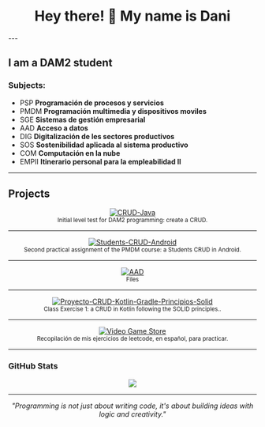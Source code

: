 <h1 align="center">Hey there! 👋 My name is Dani</h1>
---

I am a DAM2 student
---

### Subjects:

- PSP **Programación de procesos y servicios**
- PMDM **Programación multimedia y dispositivos moviles**
- SGE **Sistemas de gestión empresarial**
- AAD **Acceso a datos**
- DIG **Digitalización de les sectores productivos**
- SOS **Sostenibilidad aplicada al sistema productivo**
- COM **Computación en la nube**
- EMPII **Itinerario personal para la empleabilidad II**

---

## Projects  

<p align="center">
  <!-- CRUD-Java -->
  <a href="https://github.com/danilop418/CRUD-Java.git">
    <img src="https://img.shields.io/badge/ Virtual Cat App-Android%20|%20Jetpack%20Compose-blue?style=for-the-badge" alt="CRUD-Java">
  </a><br>
  <sub>Initial level test for DAM2 programming: create a CRUD.</sub>
</p>

---

<p align="center">
  <!--Students-CRUD-Android -->
  <a href="https://github.com/danilop418/Students-CRUD-Android.git">
    <img src="https://img.shields.io/badge/🏃‍♂️ Simple Runner APK-Android%20|%20Workout%20Tracker-green?style=for-the-badge" alt="Students-CRUD-Android">
  </a><br>
  <sub>Second practical assignment of the PMDM course: a Students CRUD in Android.</sub>
</p>

---

<p align="center">
  <!--AAD-->
  <a href="https://github.com/daniellopgon/PokeIA">
    <img src="https://github.com/danilop418/AAD.git" alt="AAD">
  </a><br>
  <sub>Files</sub>
</p>

---

<p align="center">
  <!--Proyecto-CRUD-Kotlin-Gradle-Principios-Solid-->
  <a href="https://github.com/danilop418/Proyecto-CRUD-Kotlin-Gradle-Principios-Solid.git">
    <img src="https://img.shields.io/badge/ DAM--API-Java%20|%20Spring%20Boot%20&%20MyBatis-red?style=for-the-badge" alt="Proyecto-CRUD-Kotlin-Gradle-Principios-Solid">
  </a><br>
  <sub>Class Exercise 1: a CRUD in Kotlin following the SOLID principles..</sub>
</p>

---

<p align="center">
  <!--Leetcode_ejercicios-->
  <a href="https://github.com/danilop418/Leetcode_ejercicios.git">
    <img src="https://img.shields.io/badge/ Video Game Store-Java%20|%20JDBC%20&%20OOP-purple?style=for-the-badge" alt="Video Game Store">
  </a><br>
  <sub>Recopilación de mis ejercicios de leetcode, en español, para practicar.</sub>
</p>

---


### GitHub Stats

<p align="center">
  <img src="https://github-readme-stats.vercel.app/api/top-langs/?username=danilop418&layout=compact&theme=dracula&cache_bust=20250720" />
</p>

---

<p align="center">
  <i>"Programming is not just about writing code, it's about building ideas with logic and creativity."</i>
</p>
